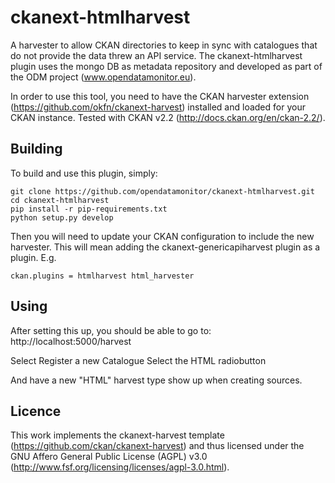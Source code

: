 ckanext-htmlharvest
==========================

A harvester to allow CKAN directories to keep in sync with catalogues  that do not provide the data threw an API service.
The ckanext-htmlharvest plugin uses the mongo DB as metadata repository and developed as part of the ODM project (www.opendatamonitor.eu).

In order to use this tool, you need to have the CKAN harvester extension (https://github.com/okfn/ckanext-harvest)
installed and loaded for your CKAN instance.
Tested with CKAN v2.2 (http://docs.ckan.org/en/ckan-2.2/).

Building
---------

To build and use this plugin, simply:

    git clone https://github.com/opendatamonitor/ckanext-htmlharvest.git
    cd ckanext-htmlharvest
    pip install -r pip-requirements.txt
    python setup.py develop

Then you will need to update your CKAN configuration to include the new harvester.  This will mean adding the
ckanext-genericapiharvest plugin as a plugin.  E.g.

    ckan.plugins = htmlharvest html_harvester

Using
---------

After setting this up, you should be able to go to:
    http://localhost:5000/harvest

Select Register a new Catalogue
Select the HTML radiobutton

And have a new "HTML" harvest type show up when creating sources.


Licence
---------

This work implements the ckanext-harvest template (https://github.com/ckan/ckanext-harvest) and thus 
licensed under the GNU Affero General Public License (AGPL) v3.0 (http://www.fsf.org/licensing/licenses/agpl-3.0.html).

